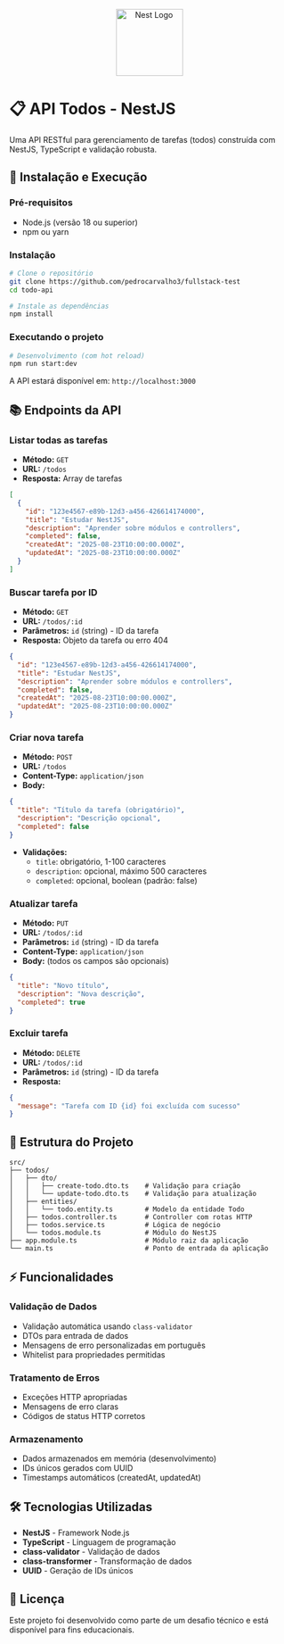 <p align="center">
  <a href="http://nestjs.com/" target="blank"><img src="https://nestjs.com/img/logo-small.svg" width="120" alt="Nest Logo" /></a>
</p>

[circleci-image]: https://img.shields.io/circleci/build/github/nestjs/nest/master?token=abc123def456
[circleci-url]: https://circleci.com/gh/nestjs/nest

# 📋 API Todos - NestJS

Uma API RESTful para gerenciamento de tarefas (todos) construída com NestJS, TypeScript e validação robusta.

## 🚀 Instalação e Execução

### Pré-requisitos
- Node.js (versão 18 ou superior)
- npm ou yarn

### Instalação
```bash
# Clone o repositório
git clone https://github.com/pedrocarvalho3/fullstack-test
cd todo-api

# Instale as dependências
npm install
```

### Executando o projeto
```bash
# Desenvolvimento (com hot reload)
npm run start:dev
```

A API estará disponível em: `http://localhost:3000`

## 📚 Endpoints da API

### Listar todas as tarefas
- **Método:** `GET`
- **URL:** `/todos`
- **Resposta:** Array de tarefas

```json
[
  {
    "id": "123e4567-e89b-12d3-a456-426614174000",
    "title": "Estudar NestJS",
    "description": "Aprender sobre módulos e controllers",
    "completed": false,
    "createdAt": "2025-08-23T10:00:00.000Z",
    "updatedAt": "2025-08-23T10:00:00.000Z"
  }
]
```

### Buscar tarefa por ID
- **Método:** `GET`
- **URL:** `/todos/:id`
- **Parâmetros:** `id` (string) - ID da tarefa
- **Resposta:** Objeto da tarefa ou erro 404

```json
{
  "id": "123e4567-e89b-12d3-a456-426614174000",
  "title": "Estudar NestJS",
  "description": "Aprender sobre módulos e controllers",
  "completed": false,
  "createdAt": "2025-08-23T10:00:00.000Z",
  "updatedAt": "2025-08-23T10:00:00.000Z"
}
```

### Criar nova tarefa
- **Método:** `POST`
- **URL:** `/todos`
- **Content-Type:** `application/json`
- **Body:**

```json
{
  "title": "Título da tarefa (obrigatório)",
  "description": "Descrição opcional",
  "completed": false
}
```

- **Validações:**
  - `title`: obrigatório, 1-100 caracteres
  - `description`: opcional, máximo 500 caracteres
  - `completed`: opcional, boolean (padrão: false)

### Atualizar tarefa
- **Método:** `PUT`
- **URL:** `/todos/:id`
- **Parâmetros:** `id` (string) - ID da tarefa
- **Content-Type:** `application/json`
- **Body:** (todos os campos são opcionais)

```json
{
  "title": "Novo título",
  "description": "Nova descrição",
  "completed": true
}
```

### Excluir tarefa
- **Método:** `DELETE`
- **URL:** `/todos/:id`
- **Parâmetros:** `id` (string) - ID da tarefa
- **Resposta:**

```json
{
  "message": "Tarefa com ID {id} foi excluída com sucesso"
}
```

## 🔧 Estrutura do Projeto

```
src/
├── todos/
│   ├── dto/
│   │   ├── create-todo.dto.ts    # Validação para criação
│   │   └── update-todo.dto.ts    # Validação para atualização
│   ├── entities/
│   │   └── todo.entity.ts        # Modelo da entidade Todo
│   ├── todos.controller.ts       # Controller com rotas HTTP
│   ├── todos.service.ts          # Lógica de negócio
│   └── todos.module.ts           # Módulo do NestJS
├── app.module.ts                 # Módulo raiz da aplicação
└── main.ts                       # Ponto de entrada da aplicação
```

## ⚡ Funcionalidades

### Validação de Dados
- Validação automática usando `class-validator`
- DTOs para entrada de dados
- Mensagens de erro personalizadas em português
- Whitelist para propriedades permitidas

### Tratamento de Erros
- Exceções HTTP apropriadas
- Mensagens de erro claras
- Códigos de status HTTP corretos

### Armazenamento
- Dados armazenados em memória (desenvolvimento)
- IDs únicos gerados com UUID
- Timestamps automáticos (createdAt, updatedAt)

## 🛠 Tecnologias Utilizadas

- **NestJS** - Framework Node.js
- **TypeScript** - Linguagem de programação
- **class-validator** - Validação de dados
- **class-transformer** - Transformação de dados
- **UUID** - Geração de IDs únicos

## 📄 Licença

Este projeto foi desenvolvido como parte de um desafio técnico e está disponível para fins educacionais.
